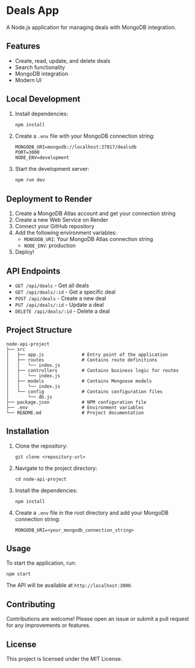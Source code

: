 # Deals App

A Node.js application for managing deals with MongoDB integration.

## Features

- Create, read, update, and delete deals
- Search functionality
- MongoDB integration
- Modern UI

## Local Development

1. Install dependencies:
   ```bash
   npm install
   ```

2. Create a `.env` file with your MongoDB connection string:
   ```
   MONGODB_URI=mongodb://localhost:27017/dealsdb
   PORT=3000
   NODE_ENV=development
   ```

3. Start the development server:
   ```bash
   npm run dev
   ```

## Deployment to Render

1. Create a MongoDB Atlas account and get your connection string
2. Create a new Web Service on Render
3. Connect your GitHub repository
4. Add the following environment variables:
   - `MONGODB_URI`: Your MongoDB Atlas connection string
   - `NODE_ENV`: production
5. Deploy!

## API Endpoints

- `GET /api/deals` - Get all deals
- `GET /api/deals/:id` - Get a specific deal
- `POST /api/deals` - Create a new deal
- `PUT /api/deals/:id` - Update a deal
- `DELETE /api/deals/:id` - Delete a deal

## Project Structure

```
node-api-project
├── src
│   ├── app.js              # Entry point of the application
│   ├── routes              # Contains route definitions
│   │   └── index.js
│   ├── controllers         # Contains business logic for routes
│   │   └── index.js
│   ├── models              # Contains Mongoose models
│   │   └── index.js
│   └── config              # Contains configuration files
│       └── db.js
├── package.json            # NPM configuration file
├── .env                    # Environment variables
└── README.md               # Project documentation
```

## Installation

1. Clone the repository:
   ```
   git clone <repository-url>
   ```

2. Navigate to the project directory:
   ```
   cd node-api-project
   ```

3. Install the dependencies:
   ```
   npm install
   ```

4. Create a `.env` file in the root directory and add your MongoDB connection string:
   ```
   MONGODB_URI=<your_mongodb_connection_string>
   ```

## Usage

To start the application, run:
```
npm start
```

The API will be available at `http://localhost:3000`.

## Contributing

Contributions are welcome! Please open an issue or submit a pull request for any improvements or features.

## License

This project is licensed under the MIT License.